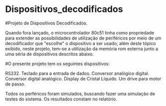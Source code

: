 # Dispositivos_decodificados
#Projeto de Disposítivos Decodificados.

Quando fora lançado, o microcontrolador 80c51 tinha como propriedade para extender as possibilidades de utilização de periféricos por meio de um decodificador que "escolhe" o dispositivo a ser usado; além deste tópico exibido, neste projeto, tem-se a utilização da memória rom externa junto a uma séria de dispositivos descritos abaixo.

#O presente projeto tem os seguintes dispositivos:

RS232.
Teclado para a entrada de dados.
Conversor analógico digital.
Conversor digital analógico.
Display de Cristal Líquido.
Um drive para motor de passo.

Todos os perféricos foram simulados, buscando fazer uma simulação de testes do sistema. Os resultados constam no relatório.
